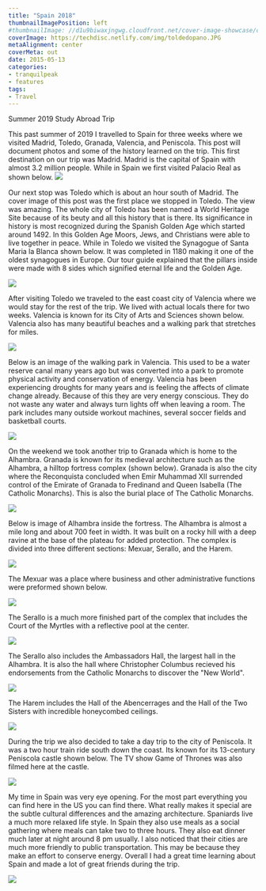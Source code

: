 ```yaml
---
title: "Spain 2018"
thumbnailImagePosition: left
#thumbnailImage: //d1u9biwaxjngwg.cloudfront.net/cover-image-showcase/city-750.jpg
coverImage: https://techdisc.netlify.com/img/toldedopano.JPG
metaAlignment: center
coverMeta: out
date: 2015-05-13
categories:
- tranquilpeak
- features
tags:
- Travel
---
```


Summer 2019 Study Abroad Trip

<!--more-->
This past summer of 2019 I travelled to Spain for three weeks where we visited Madrid, Toledo, Granada, Valencia, and Peniscola. This post will document photos and some of the history learned on the trip. This first destination on our trip was Madrid. Madrid is the capital of Spain with almost 3.2 million people. While in Spain we first visited Palacio Real as shown below. 
<img src="https://techdisc.netlify.com/img/palacioreal.JPG">

Our next stop was Toledo which is about an hour south of Madrid. The cover image of this post was the first place we stopped in Toledo. The view was amazing. The whole city of Toledo has been named a World Heritage Site because of its beuty and all this history that is there. Its significance in history is most recognized during the Spanish Golden Age which started around 1492. In this Golden Age Moors, Jews, and Christians were able to live together in peace. While in Toledo we visited the Synagogue of Santa Maria la Blanca shown below. It was completed in 1180 making it one of the oldest synagogues in Europe. Our tour guide explained that the pillars inside were made with 8 sides which signified eternal life and the Golden Age.

<img src="https://techdisc.netlify.com/img/santablanca.JPG"> 

After visiting Toledo we traveled to the east coast city of Valencia where we would stay for the rest of the trip. We lived with actual locals there for two weeks. Valencia is known for its City of Arts and Sciences shown below. Valencia also has many beautiful beaches and a walking park that stretches for miles.

<img src="https://techdisc.netlify.com/img/science.JPG"> 


Below is an image of the walking park in Valencia. This used to be a water reserve canal many years ago but was converted into a park to promote physical activity and conservation of energy. Valencia has been experiencing droughts for many years and is feeling the affects of climate change already. Because of this they are very energy conscious. They do not waste any water and always turn lights off when leaving a room. The park includes many outside workout machines, several soccer fields and basketball courts. 

<img src="https://techdisc.netlify.com/img/valpark.png">

On the weekend we took another trip to Granada which is home to the Alhambra. Granada is known for its medieval architecture such as the Alhambra, a hilltop fortress complex (shown below). Granada is also the city where the Reconquista concluded when Emir Muhammad XII surrended control of the Emirate of Granada to Fredinand and Queen Isabella (The Catholic Monarchs). This is also the burial place of The Catholic Monarchs.

<img src="https://techdisc.netlify.com/img/alhonhill.JPG">

Below is image of Alhambra inside the fortress. The Alhambra is almost a mile long and about 700 feet in width. It was built on a rocky hill with a deep ravine at the base of the plateau for added protection. The complex is divided into three different sections: Mexuar, Serallo, and the Harem. 

<img src="https://techdisc.netlify.com/img/gardens.JPG">

The Mexuar was a place where business and other administrative functions were preformed shown below. 

<img src="https://techdisc.netlify.com/img/mexuar.JPG">

The Serallo is a much more finished part of the complex that includes the Court of the Myrtles with a reflective pool at the center. 

<img src="https://techdisc.netlify.com/img/myrtles.JPG">

The Serallo also includes the Ambassadors Hall, the largest hall in the Alhambra. It is also the hall where Christopher Columbus recieved his endorsements from the Catholic Monarchs to discover the "New World". 

<img src="https://techdisc.netlify.com/img/hall.JPG">

The Harem includes the Hall of the Abencerrages and the Hall of the Two Sisters with incredible honeycombed ceilings.

<img src="https://techdisc.netlify.com/img/hall2.JPG">

During the trip we also decided to take a day trip to the city of Peniscola. It was a two hour train ride south down the coast. Its known for its 13-century Peniscola castle shown below. The TV show Game of Thrones was also filmed here at the castle. 

<img src="https://techdisc.netlify.com/img/castle.JPG">


My time in Spain was very eye opening. For the most part everything you can find here in the US you can find there. What really makes it special are the subtle cultural differences and the amazing architecture. Spaniards live a much more relaxed life style. In Spain they also use meals as a social gathering where meals can take two to three hours. They also eat dinner much later at night around 8 pm usually. I also noticed that their cities are much more friendly to public transportation. This may be because they make an effort to conserve energy. Overall I had a great time learning about Spain and made a lot of great friends during the trip. 

<img src="https://techdisc.netlify.com/img/group.JPG">









